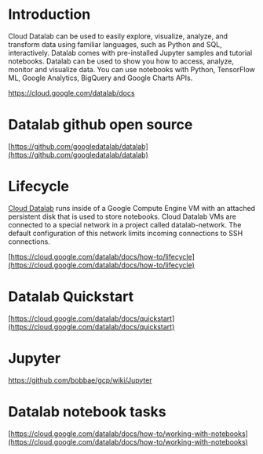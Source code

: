 
# Introduction

 Cloud Datalab can be used to easily explore, visualize, analyze, and transform data using familiar languages, such as Python and SQL, interactively. Datalab comes with pre-installed Jupyter samples and tutorial notebooks.  Datalab can be used to  show you how to access, analyze, monitor and visualize data.  You can use notebooks with Python, TensorFlow ML, Google Analytics, BigQuery and Google Charts APIs.

https://cloud.google.com/datalab/docs






# Datalab github open source

[https://github.com/googledatalab/datalab](https://github.com/googledatalab/datalab)






# Lifecycle 

[Cloud Datalab](https://cloud.google.com/datalab/docs) runs inside of a Google Compute Engine VM with an attached persistent disk that is used to store notebooks. Cloud Datalab VMs are connected to a special network in a project called datalab-network. The default configuration of this network limits incoming connections to SSH connections.

[https://cloud.google.com/datalab/docs/how-to/lifecycle](https://cloud.google.com/datalab/docs/how-to/lifecycle)


# Datalab Quickstart

[https://cloud.google.com/datalab/docs/quickstart](https://cloud.google.com/datalab/docs/quickstart)

# Jupyter 

https://github.com/bobbae/gcp/wiki/Jupyter



# Datalab notebook tasks

[https://cloud.google.com/datalab/docs/how-to/working-with-notebooks](https://cloud.google.com/datalab/docs/how-to/working-with-notebooks)
